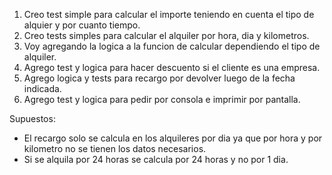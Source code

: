 1. Creo test simple para calcular el importe teniendo en cuenta el tipo de alquier y por cuanto tiempo.
2. Creo tests simples para calcular el alquiler por hora, dia y kilometros.
3. Voy agregando la logica a la funcion de calcular dependiendo el tipo de alquiler.
4. Agrego test y logica para hacer descuento si el cliente es una empresa.
5. Agrego logica y tests para recargo por devolver luego de la fecha indicada.
6. Agrego test y logica para pedir por consola e imprimir por pantalla.


Supuestos:
- El recargo solo se calcula en los alquileres por dia ya que por hora y por kilometro no se tienen los datos necesarios.
- Si se alquila por 24 horas se calcula por 24 horas y no por 1 dia.

